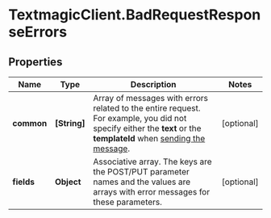 # TextmagicClient.BadRequestResponseErrors

## Properties
Name | Type | Description | Notes
------------ | ------------- | ------------- | -------------
**common** | **[String]** | Array of messages with errors related to the entire request. For example, you did not specify either the **text** or the **templateId** when [sending the message](http://docs.textmagictesting.com/#tag/Outbound-Messages).  | [optional] 
**fields** | **Object** | Associative array. The keys are the POST/PUT parameter names and the values are arrays with error messages for these parameters.  | [optional] 


